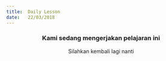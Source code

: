```yaml
---
title:  Daily Lesson
date:   22/03/2018
---
```


### <center>Kami sedang mengerjakan pelajaran ini</center>
<center>Silahkan kembali lagi nanti</center>